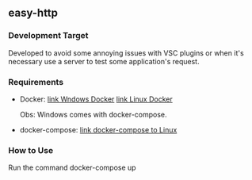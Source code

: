 <h2>easy-http</h2>
<div>
  <h3>Development Target</h3>
  <p>Developed to avoid some annoying issues with VSC plugins or when it's necessary use a server to test some application's request.</p>
</div>
<div>
  <h3>Requirements</h3>
  <ul>
    <li>Docker: 
      <a href="https://docs.docker.com/docker-for-windows/install/">link Wndows Docker</a>   
      <a href="https://docs.docker.com/engine/install/ubuntu/">link Linux Docker</a>
     <p>Obs: Windows comes with docker-compose.</p>
    </li>
  <li>docker-compose: <a href="https://docs.docker.com/compose/install/">link docker-compose to Linux</a></li>
  </ul>
</div>
<div>
  <h3>How to Use</h3>
  <p>Run the command docker-compose up</p>
</div>
